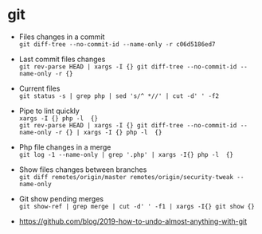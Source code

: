 # git

- Files changes in a commit  
  `git diff-tree --no-commit-id --name-only -r c06d5186ed7`
- Last commit files changes  
  `git rev-parse HEAD | xargs -I {} git diff-tree --no-commit-id --name-only -r {}`
- Current files  
  `git status -s | grep php | sed 's/^ *//' | cut -d' ' -f2`
- Pipe to lint quickly  
  `xargs -I {} php -l  {}`  
  `git rev-parse HEAD | xargs -I {} git diff-tree --no-commit-id --name-only -r {} | xargs -I {} php -l  {}`
- Php file changes in a merge  
  `git log -1 --name-only | grep '.php' | xargs -I{} php -l  {}`
- Show files changes between branches  
  `git diff remotes/origin/master remotes/origin/security-tweak --name-only`
- Git show pending merges  
`git show-ref | grep merge | cut -d' ' -f1 | xargs -I{} git show {}`

- https://github.com/blog/2019-how-to-undo-almost-anything-with-git